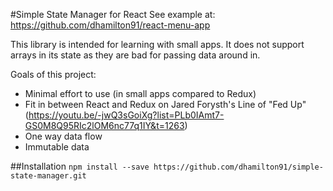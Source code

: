 #Simple State Manager for React
See example at: https://github.com/dhamilton91/react-menu-app

This library is intended for learning with small apps.
It does not support arrays in its state as they are bad for passing data around in.

Goals of this project:
* Minimal effort to use (in small apps compared to Redux)
* Fit in between React and Redux on Jared Forysth's Line of "Fed Up" (https://youtu.be/-jwQ3sGoiXg?list=PLb0IAmt7-GS0M8Q95RIc2lOM6nc77q1IY&t=1263)
* One way data flow
* Immutable data

##Installation
`npm install --save https://github.com/dhamilton91/simple-state-manager.git`
